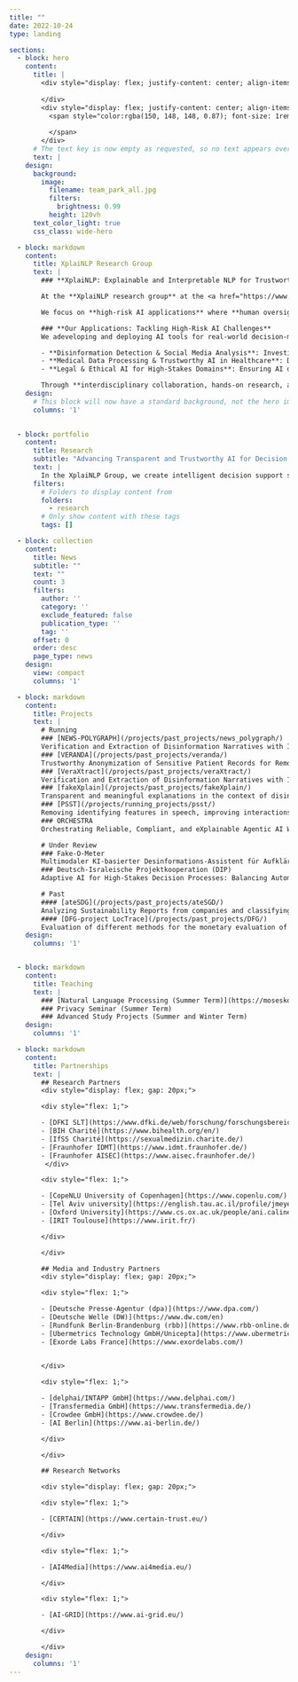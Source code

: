 ```yaml
---
title: ""
date: 2022-10-24
type: landing

sections:
  - block: hero
    content:
      title: |
        <div style="display: flex; justify-content: center; align-items: center; text-align: center; height: 10vh; color: white;">
          
        </div>
        <div style="display: flex; justify-content: center; align-items: center; text-align: center; height: 100vh;">
          <span style="color:rgba(150, 148, 148, 0.87); font-size: 1rem;">
    
          </span>
        </div>
      # The text key is now empty as requested, so no text appears over the image.
      text: |
    design:
      background:
        image:
          filename: team_park_all.jpg
          filters:
            brightness: 0.99
          height: 120vh
      text_color_light: true
      css_class: wide-hero

  - block: markdown
    content:
      title: XplaiNLP Research Group
      text: |
        ### **XplaiNLP: Explainable and Interpretable NLP for Trustworthy and Meaningful Decision Support in High-Stake Domains**

        At the **XplaiNLP research group** at the <a href="https://www.tu.berlin/en/qu" target="_blank">Quality and Usability Lab TU Berlin</a>, we are researching on the future of **Intelligent Decision Support Systems (IDSS)** by developing AI that is **explainable, trustworthy, and human-centered**. Our research spans the entire **IDSS pipeline**, integrating advances in **NLP/(M)LLMs, XAI/Interpretability, HCI, and legal analysis** to ensure AI-driven decision-making aligns with ethical and societal values.

        We focus on **high-risk AI applications** where **human oversight is critical**, including **disinformation detection, social media analysis, medical data processing, and legal AI systems**. 

        ### **Our Applications: Tackling High-Risk AI Challenges**
        We adeveloping and deploying AI tools for real-world decision-making scenarios, including:

        - **Disinformation Detection & Social Media Analysis**: Investigating **mis- disinformation, hate speech, propaganda and FIMI** using advanced **NLP, XAI and Interpretability** methods. 
        - **Medical Data Processing & Trustworthy AI in Healthcare**: Developing AI tools that **simplify access to medical information**, improve **faithfulness and factual consistency** in medical text generation, and support clinicians in **interpreting AI-generated recommendations**.
        - **Legal & Ethical AI for High-Stakes Domains**: Ensuring AI decision support complies with **regulatory standards**, enhances **explainability in legal contexts**, and aligns with **ethical AI principles**.

        Through **interdisciplinary collaboration, hands-on research, and mentorship**, **XplaiNLP** is at the forefront of shaping AI that is not only powerful but also **transparent, fair, and accountable**. Our goal is to **set new standards for AI-driven decision support**, ensuring that these technologies serve society **responsibly and effectively**.
    design:
      # This block will now have a standard background, not the hero image.
      columns: '1'
    

  - block: portfolio
    content:
      title: Research
      subtitle: "Advancing Transparent and Trustworthy AI for Decision Support in High-Stakes Domains"
      text: |
        In the XplaiNLP Group, we create intelligent decision support systems (IDSS), by researching the whole cycle from developing and implementing large language models, and designing user interfaces with human-meaningful representations of model outputs and metadata, by implementing eXplanations and transparency features from NLP-based predictions.
      filters:
        # Folders to display content from
        folders:
          - research
        # Only show content with these tags
        tags: []

  - block: collection
    content:
      title: News
      subtitle: ""
      text: ""
      count: 3
      filters:
        author: ''
        category: ''
        exclude_featured: false
        publication_type: ''
        tag: ''
      offset: 0
      order: desc
      page_type: news
    design:
      view: compact
      columns: '1'

  - block: markdown
    content:
      title: Projects
      text: |
        # Running
        ### [NEWS-POLYGRAPH](/projects/past_projects/news_polygraph/)
        Verification and Extraction of Disinformation Narratives with Individualized Explanations
        ### [VERANDA](/projects/past_projects/veranda/)
        Trustworthy Anonymization of Sensitive Patient Records for Remote Consultation (VERANDA)
        ### [VeraXtract](/projects/past_projects/veraXtract/)
        Verification and Extraction of Disinformation Narratives with Individualized Explanations
        ### [fakeXplain](/projects/past_projects/fakeXplain/)
        Transparent and meaningful explanations in the context of disinformation detection
        ### [PSST](/projects/running_projects/psst/)
        Removing identifying features in speech, improving interactions between devices and cloud services, and creating new ways to assess privacy threats
        ### ORCHESTRA
        Orchestrating Reliable, Compliant, and eXplainable Agentic AI Workflows

        # Under Review
        ### Fake-O-Meter
        Multimodaler KI-basierter Desinformations-Assistent für Aufklärung und Resilienz im Umgang mit medialen Desinformationen
        ### Deutsch-Israleische Projektkooperation (DIP)
        Adaptive AI for High-Stakes Decision Processes: Balancing Automation and Human Control

        # Past
        #### [ateSDG](/projects/past_projects/ateSGD/)
        Analyzing Sustainability Reports from companies and classifying them according to their contribution to one or multiple SDGs
        #### [DFG-project LocTrace](/projects/past_projects/DFG/)
        Evaluation of different methods for the monetary evaluation of privacy
    design:
      columns: '1'


  - block: markdown
    content:
      title: Teaching
      text: |
        ### [Natural Language Processing (Summer Term)](https://moseskonto.tu-berlin.de/moses/modultransfersystem/bolognamodule/beschreibung/anzeigen.html?nummer=41047&version=1&sprache=2)
        ### Privacy Seminar (Summer Term)
        ### Advanced Study Projects (Summer and Winter Term)
    design:
      columns: '1'

  - block: markdown
    content:
      title: Partnerships
      text: |
        ## Research Partners
        <div style="display: flex; gap: 20px;">

        <div style="flex: 1;">

        - [DFKI SLT](https://www.dfki.de/web/forschung/forschungsbereiche/speech-and-language-technology)
        - [BIH Charité](https://www.bihealth.org/en/)
        - [IfSS Charité](https://sexualmedizin.charite.de/)
        - [Fraunhofer IDMT](https://www.idmt.fraunhofer.de/)
        - [Fraunhofer AISEC](https://www.aisec.fraunhofer.de/)
         </div>

        <div style="flex: 1;">

        - [CopeNLU University of Copenhagen](https://www.copenlu.com/)
        - [Tel Aviv university](https://english.tau.ac.il/profile/jmeyer)
        - [Oxford University](https://www.cs.ox.ac.uk/people/ani.calinescu/)
        - [IRIT Toulouse](https://www.irit.fr/)

        </div>

        </div>

        ## Media and Industry Partners
        <div style="display: flex; gap: 20px;">

        <div style="flex: 1;">

        - [Deutsche Presse-Agentur (dpa)](https://www.dpa.com/)
        - [Deutsche Welle (DW)](https://www.dw.com/en)
        - [Rundfunk Berlin-Brandenburg (rbb)](https://www.rbb-online.de/)
        - [Ubermetrics Technology GmbH/Unicepta](https://www.ubermetrics.de/)
        - [Exorde Labs France](https://www.exordelabs.com/)
    

        </div>

        <div style="flex: 1;">

        - [delphai/INTAPP GmbH](https://www.delphai.com/)
        - [Transfermedia GmbH](https://www.transfermedia.de/)
        - [Crowdee GmbH](https://www.crowdee.de/)
        - [AI Berlin](https://www.ai-berlin.de/)

        </div>

        </div>

        ## Research Networks

        <div style="display: flex; gap: 20px;">

        <div style="flex: 1;">

        - [CERTAIN](https://www.certain-trust.eu/)

        </div>

        <div style="flex: 1;">

        - [AI4Media](https://www.ai4media.eu/)

        </div>

        <div style="flex: 1;">

        - [AI-GRID](https://www.ai-grid.eu/)

        </div>

        </div>
    design:
      columns: '1'
---
```

